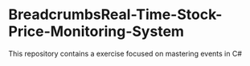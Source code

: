 # BreadcrumbsReal-Time-Stock-Price-Monitoring-System
This repository contains a  exercise focused on mastering events in C#
